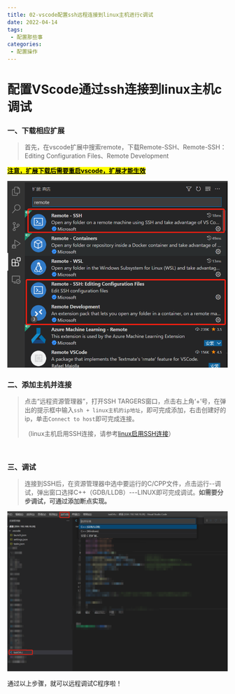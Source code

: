 ```yaml
---
title: 02-vscode配置ssh远程连接到linux主机进行c调试
date: 2022-04-14
tags:
 - 配置那些事
categories: 
 - 配置操作
---
```


# **配置VScode通过ssh连接到linux主机c调试**

### 一、下载相应扩展

> 首先，在vscode扩展中搜索remote，下载Remote-SSH、Remote-SSH：Editing Configuration Files、Remote Development

**<u><mark>注意，扩展下载后需要重启vscode，扩展才能生效</mark></u>**

<img src="./picture/02_1.png" title="" alt="" width="681">

### 二、添加主机并连接

> 点击“远程资源管理器”，打开SSH TARGERS窗口，点击右上角‘+’号，在弹出的提示框中输入`ssh + linux主机的ip地址`，即可完成添加，右击创建好的ip，单击`Connect to host`即可完成连接。
> 
> （linux主机启用SSH连接，请参考[linux启用SSH连接](./20220414-01.md)）

<img title="" src="file:///C:/Users/HUAWEI/AppData/Roaming/marktext/images/2022-04-14-20-47-52-image.png" alt="" width="488" data-align="center">

### 三、调试

> 连接到SSH后，在资源管理器中选中要运行的C/CPP文件，点击运行--调试，弹出窗口选择C++（GDB/LLDB）---LINUX即可完成调试。**如需要分步调试，可通过添加断点实现。**

<img title="" src="./picture/02_3.png" alt="" width="559" data-align="center">

通过以上步骤，就可以远程调试C程序啦！